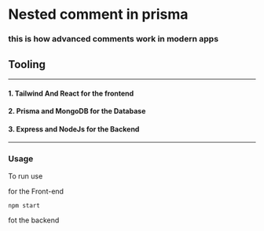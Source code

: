 # Nested comment in prisma 

### this is how advanced comments work in modern apps 

## Tooling 
------------------------------------------------- 
#### 1. Tailwind And React for the frontend 
#### 2. Prisma and MongoDB for the Database 
#### 3. Express and NodeJs for the Backend 

_______________________________________________________

### Usage 

To run use 

for the Front-end

`npm start `

fot the backend

